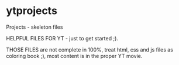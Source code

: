 # ytprojects
Projects - skeleton files 

HELPFUL FILES FOR YT - just to get started ;).

THOSE FILES are not complete in 100%, treat html, css and js files as coloring book ;), most content is in the proper YT movie.
